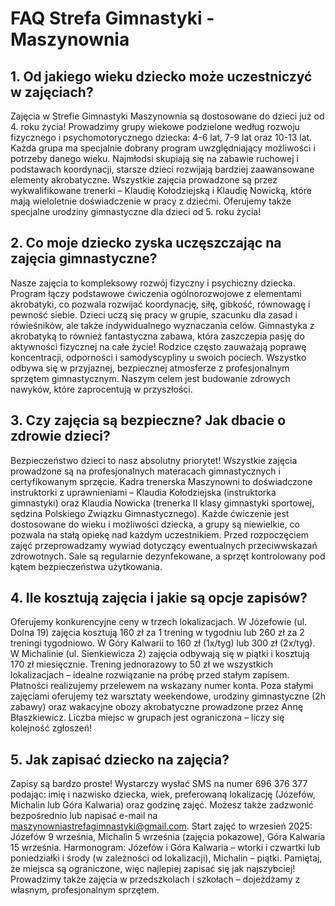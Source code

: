 # FAQ Strefa Gimnastyki - Maszynownia

## 1. Od jakiego wieku dziecko może uczestniczyć w zajęciach?

Zajęcia w Strefie Gimnastyki Maszynownia są dostosowane do dzieci już od 4. roku życia! Prowadzimy grupy wiekowe podzielone według rozwoju fizycznego i psychomotorycznego dziecka: 4-6 lat, 7-9 lat oraz 10-13 lat. Każda grupa ma specjalnie dobrany program uwzględniający możliwości i potrzeby danego wieku. Najmłodsi skupiają się na zabawie ruchowej i podstawach koordynacji, starsze dzieci rozwijają bardziej zaawansowane elementy akrobatyczne. Wszystkie zajęcia prowadzone są przez wykwalifikowane trenerki – Klaudię Kołodziejską i Klaudię Nowicką, które mają wieloletnie doświadczenie w pracy z dziećmi. Oferujemy także specjalne urodziny gimnastyczne dla dzieci od 5. roku życia!

## 2. Co moje dziecko zyska uczęszczając na zajęcia gimnastyczne?

Nasze zajęcia to kompleksowy rozwój fizyczny i psychiczny dziecka. Program łączy podstawowe ćwiczenia ogólnorozwojowe z elementami akrobatyki, co pozwala rozwijać koordynację, siłę, gibkość, równowagę i pewność siebie. Dzieci uczą się pracy w grupie, szacunku dla zasad i rówieśników, ale także indywidualnego wyznaczania celów. Gimnastyka z akrobatyką to również fantastyczna zabawa, która zaszczepia pasję do aktywności fizycznej na całe życie! Rodzice często zauważają poprawę koncentracji, odporności i samodyscypliny u swoich pociech. Wszystko odbywa się w przyjaznej, bezpiecznej atmosferze z profesjonalnym sprzętem gimnastycznym. Naszym celem jest budowanie zdrowych nawyków, które zaprocentują w przyszłości.

## 3. Czy zajęcia są bezpieczne? Jak dbacie o zdrowie dzieci?

Bezpieczeństwo dzieci to nasz absolutny priorytet! Wszystkie zajęcia prowadzone są na profesjonalnych materacach gimnastycznych i certyfikowanym sprzęcie. Kadra trenerska Maszynowni to doświadczone instruktorki z uprawnieniami – Klaudia Kołodziejska (instruktorka gimnastyki) oraz Klaudia Nowicka (trenerka II klasy gimnastyki sportowej, sędzina Polskiego Związku Gimnastycznego). Każde ćwiczenie jest dostosowane do wieku i możliwości dziecka, a grupy są niewielkie, co pozwala na stałą opiekę nad każdym uczestnikiem. Przed rozpoczęciem zajęć przeprowadzamy wywiad dotyczący ewentualnych przeciwwskazań zdrowotnych. Sale są regularnie dezynfekowane, a sprzęt kontrolowany pod kątem bezpieczeństwa użytkowania.

## 4. Ile kosztują zajęcia i jakie są opcje zapisów?

Oferujemy konkurencyjne ceny w trzech lokalizacjach. W Józefowie (ul. Dolna 19) zajęcia kosztują 160 zł za 1 trening w tygodniu lub 260 zł za 2 treningi tygodniowo. W Góry Kalwarii to 160 zł (1x/tyg) lub 300 zł (2x/tyg). W Michalinie (ul. Sienkiewicza 2) zajęcia odbywają się w piątki i kosztują 170 zł miesięcznie. Trening jednorazowy to 50 zł we wszystkich lokalizacjach – idealne rozwiązanie na próbę przed stałym zapisem. Płatności realizujemy przelewem na wskazany numer konta. Poza stałymi zajęciami oferujemy też warsztaty weekendowe, urodziny gimnastyczne (2h zabawy) oraz wakacyjne obozy akrobatyczne prowadzone przez Annę Błaszkiewicz. Liczba miejsc w grupach jest ograniczona – liczy się kolejność zgłoszeń!

## 5. Jak zapisać dziecko na zajęcia?

Zapisy są bardzo proste! Wystarczy wysłać SMS na numer 696 376 377 podając: imię i nazwisko dziecka, wiek, preferowaną lokalizację (Józefów, Michalin lub Góra Kalwaria) oraz godzinę zajęć. Możesz także zadzwonić bezpośrednio lub napisać e-mail na maszynowniastrefagimnastyki@gmail.com. Start zajęć to wrzesień 2025: Józefów 9 września, Michalin 5 września (zajęcia pokazowe), Góra Kalwaria 15 września. Harmonogram: Józefów i Góra Kalwaria – wtorki i czwartki lub poniedziałki i środy (w zależności od lokalizacji), Michalin – piątki. Pamiętaj, że miejsca są ograniczone, więc najlepiej zapisać się jak najszybciej! Prowadzimy także zajęcia w przedszkolach i szkołach – dojeżdżamy z własnym, profesjonalnym sprzętem.
